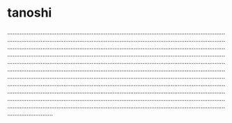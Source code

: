 # tanoshi

..............................................................................................................................................................................................................................................................................................................................................................................................................................................................................................................................................................................................................................................................................................................................................................................................................................................................................................................................................................................................................................................................................................................................................................................................................................................................................................................................................................................................................................................